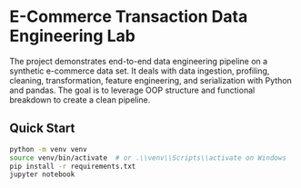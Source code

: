 # E-Commerce Transaction Data Engineering Lab

The project demonstrates end-to-end data engineering pipeline on a synthetic e-commerce data set. It deals with data ingestion, profiling, cleaning, transformation, feature engineering, and serialization with Python and pandas. The goal is to leverage OOP structure and functional breakdown to create a clean pipeline.

## Quick Start

```bash
python -m venv venv
source venv/bin/activate  # or .\\venv\\Scripts\\activate on Windows
pip install -r requirements.txt
jupyter notebook
```


